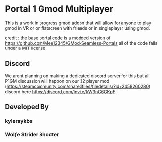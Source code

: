 # Portal 1 Gmod Multiplayer
 This is a work in progress gmod addon that will allow for anyone to play gmod in VR or on flatscreen with friends or in singleplayer using gmod.
 
 credit : the base portal code is a modded version of https://github.com/Mee12345/GMod-Seamless-Portals all of the code falls under a MIT license
 
## Discord
 We arent planning on making a dedicated discord server for this but all P1GM discussion will happon on our 32 player mod (https://steamcommunity.com/sharedfiles/filedetails/?id=2458260280) discord here https://discord.com/invite/kW3nG6GKpF 

## Developed By
### kyleraykbs
### Wolƒe Strider Shoσter

